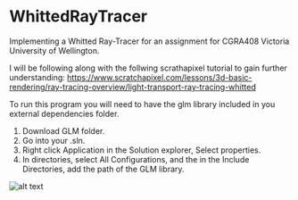 # WhittedRayTracer

Implementing a Whitted Ray-Tracer for an assignment for CGRA408 Victoria University of Wellington.

I will be following along with the follwing scrathapixel tutorial to gain further understanding: https://www.scratchapixel.com/lessons/3d-basic-rendering/ray-tracing-overview/light-transport-ray-tracing-whitted

To run this program you will need to have the glm library included in you external dependencies folder.
1. Download GLM folder.
2. Go into your .sln.
3. Right click Application in the Solution explorer, Select properties.
4. In directories, select All Configurations, and the in the Include Directories, add the path of the GLM library.

![alt text](./out.ppm)
